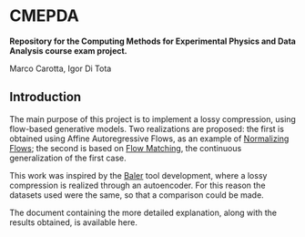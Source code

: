# CMEPDA

**Repository for the Computing Methods for Experimental Physics and Data Analysis course exam project.**

Marco Carotta, Igor Di Tota

## Introduction
The main purpose of this project is to implement a lossy compression, using flow-based generative models.
Two realizations are proposed: the first is obtained using Affine Autoregressive Flows, as an example of [Normalizing Flows](https://arxiv.org/abs/1912.02762); the second is based on [Flow Matching](https://arxiv.org/abs/2210.02747), the continuous generalization of the first case.

This work was inspired by the [Baler](https://arxiv.org/abs/2305.02283) tool development, where a lossy compression is realized through an autoencoder. For this reason the datasets used were the same, so that a comparison could be made.

The document containing the more detailed explanation, along with the results obtained, is available here.